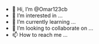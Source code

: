 - 👋 Hi, I’m @Omar123cb
- 👀 I’m interested in ...
- 🌱 I’m currently learning ...
- 💞️ I’m looking to collaborate on ...
- 📫 How to reach me ...

<!---
Omar123cb/Omar123cb is a ✨ special ✨ repository because its `README.md` (this file) appears on your GitHub profile.
You can click the Preview link to take a look at your changes.
--->
